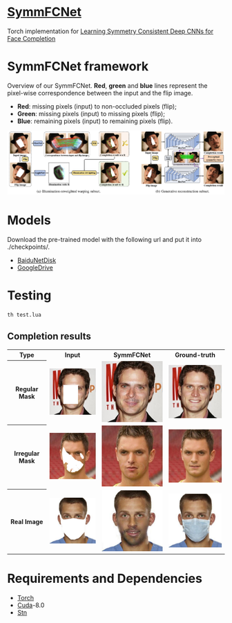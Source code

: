 # [SymmFCNet](#)
 Torch implementation for [Learning Symmetry Consistent Deep CNNs for Face Completion](https://arxiv.org/abs/1812.07741)

# SymmFCNet framework
Overview of our SymmFCNet. <B>Red</B>, <B>green</B> and <B>blue</B> lines represent the pixel-wise correspondence between the input and the flip image. 
- <B>Red</B>: missing pixels (input) to non-occluded pixels (flip); 
- <B>Green</B>: missing pixels (input) to missing pixels (flip); 
- <B>Blue</B>: remaining pixels (input) to remaining pixels (flip).

<img src="./Imgs/Pipeline/SymmFC.png">

# Models
Download the pre-trained model with the following url and put it into ./checkpoints/.
- [BaiduNetDisk](https://pan.baidu.com/s/1V3DglQr6Wx8idMgYUQBhuw)
- [GoogleDrive](https://drive.google.com/open?id=1uSjcNHvcI_mcbei_oOhs8cnDqpuw6Gnh)

# Testing

```bash
th test.lua
```
## Completion results
 <table  style="float:center" width=90%>
 <tr>
  <th width=18% ><B>Type</B></th><th><B>Input</B></th><th><B>SymmFCNet</B></th><th><B>Ground-truth</B></th>
 </tr>
 <tr>
  <th>
   <B>Regular Mask</B>
  </th>
  <td>
  <img src='./Imgs/Images/10_i.png'>
  </td>
  <td>
   <img src='./Imgs/Images/10_o.png'>
  </td>
  <td>
   <img src='./Imgs/Images/10_g.png'>
  </td>
  </tr>
  <tr>
  <th >
   <B>Irregular Mask</B>
  </th>
  <td>
  <img src='./Imgs/Images/3_i.png'>
  </td>
  <td>
   <img src='./Imgs/Images/3_o.png'>
  </td>
  <td>
   <img src='./Imgs/Images/3_g.png'>
  </td>
  </tr>
 <tr>
  <th>
   <B>Real Image</B>
  </th>
  <td>
  <img src='./Imgs/Images/6_i.png'>
  </td>
  <td>
   <img src='./Imgs/Images/6_o.png'>
  </td>
  <td>
   <img src='./Imgs/Images/6_g.png'>
  </td>
  </tr>
 </table>
 
# Requirements and Dependencies

- [Torch](https://github.com/torch/distro)
- [Cuda](https://developer.nvidia.com/cuda-toolkit-archive)-8.0
- [Stn](https://github.com/qassemoquab/stnbhwd)
